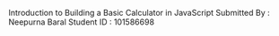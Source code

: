 Introduction to Building a Basic Calculator in JavaScript
Submitted By : Neepurna Baral 
Student ID : 101586698

